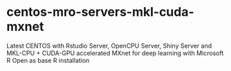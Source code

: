 # centos-mro-servers-mkl-cuda-mxnet
Latest CENTOS with Rstudio Server, OpenCPU Server, Shiny Server and MKL-CPU + CUDA-GPU accelerated MXnet for deep learning with Microsoft R Open as base R installation
